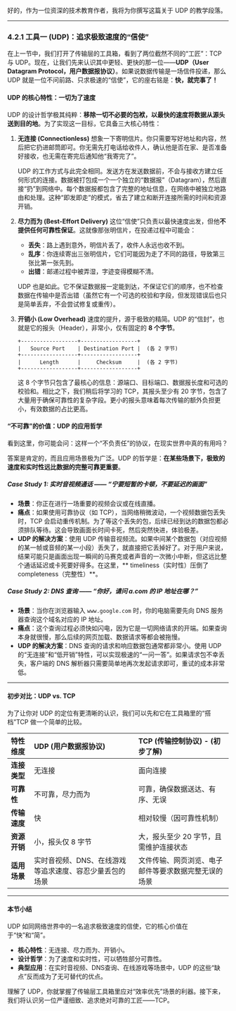 好的，作为一位资深的技术教育作者，我将为你撰写这篇关于 UDP 的教学段落。

---

### 4.2.1 工具一 (UDP)：追求极致速度的“信使”

在上一节中，我们打开了传输层的工具箱，看到了两位截然不同的“工匠”：TCP 与 UDP。现在，让我们先来认识其中更轻、更快的那一位——**UDP（User Datagram Protocol，用户数据报协议）**。如果说数据传输是一场信件投递，那么 UDP 就是一位不问前路、只求极速的“信使”，它的座右铭是：**快，就完事了！**

#### UDP 的核心特性：一切为了速度

UDP 的设计哲学极其纯粹：**移除一切不必要的包袱，以最快的速度将数据从源头送到目的地**。为了实现这一目标，它具备三大核心特性：

1.  **无连接 (Connectionless)**
    想象一下寄明信片。你只需要写好地址和内容，然后把它扔进邮筒即可。你无需先打电话给收件人，确认他是否在家、是否准备好接收，也无需在寄完后通知他“我寄完了”。

    UDP 的工作方式与此完全相同。发送方在发送数据前，不会与接收方建立任何形式的连接。数据被打包成一个一个独立的“数据报”（Datagram），然后直接“扔”到网络中。每个数据报都包含了完整的地址信息，在网络中被独立地路由和处理。这种“即发即走”的模式，省去了建立和断开连接所需的时间和资源开销。

2.  **尽力而为 (Best-Effort Delivery)**
    这位“信使”只负责以最快速度出发，但他**不提供任何可靠性保证**。这就像那张明信片，在投递过程中可能会：
    *   **丢失**：路上遇到意外，明信片丢了，收件人永远也收不到。
    *   **乱序**：你连续寄出三张明信片，它们可能因为走了不同的路径，导致第三张比第一张先到。
    *   **出错**：邮递过程中被弄湿，字迹变得模糊不清。

    UDP 也是如此。它不保证数据报一定能到达，不保证它们的顺序，也不检查数据在传输中是否出错（虽然它有一个可选的校验和字段，但发现错误后也只是简单丢弃，不会尝试修复或重传）。

3.  **开销小 (Low Overhead)**
    速度的提升，源于极致的精简。UDP 的“信封”，也就是它的报头（Header），非常小，仅有固定的 **8 个字节**。

    ```
    +------------------+------------------+
    |   Source Port    | Destination Port |  (各 2 字节)
    +------------------+------------------+
    |      Length      |     Checksum     |  (各 2 字节)
    +------------------+------------------+
    ```
    这 8 个字节只包含了最核心的信息：源端口、目标端口、数据报长度和可选的校验和。相比之下，我们稍后将学习的 TCP，其报头至少有 20 字节，包含了大量用于确保可靠性的复杂字段。更小的报头意味着每次传输的额外负担更小，有效数据的占比更高。

#### “不可靠”的价值：UDP 的应用哲学

看到这里，你可能会问：这样一个“不负责任”的协议，在现实世界中真的有用吗？

答案是肯定的，而且应用场景极为广泛。UDP 的哲学是：**在某些场景下，极致的速度和实时性远比数据的完整可靠更重要**。

##### Case Study 1: 实时音视频通话 —— “宁要短暂的卡顿，不要延迟的画面”

*   **场景**：你正在进行一场重要的视频会议或在线直播。
*   **痛点**：如果使用可靠协议（如 TCP），当网络稍微波动，一个视频数据包丢失时，TCP 会启动重传机制。为了等这个丢失的包，后续已经到达的数据包都必须排队等待。这会导致画面长时间卡死，然后突然快进，体验极差。
*   **UDP 的解决方案**：使用 UDP 传输音视频流。如果中间某个数据包（对应视频的某一帧或音频的某一小段）丢失了，就直接把它丢掉好了。对于用户来说，结果可能只是画面出现一瞬间的马赛克或者声音的一次微小中断，但这远比整个通话延迟或卡死要好得多。在这里，** timeliness（实时性）压倒了 completeness（完整性）**。

##### Case Study 2: DNS 查询 —— “你好，请问 a.com 的 IP 地址在哪？”

*   **场景**：当你在浏览器输入 `www.google.com` 时，你的电脑需要先向 DNS 服务器查询这个域名对应的 IP 地址。
*   **痛点**：这个查询过程必须快如闪电，因为它是一切网络请求的开端。如果查询本身就很慢，那么后续的网页加载、数据请求等都会被拖慢。
*   **UDP 的解决方案**：DNS 查询的请求和响应数据包通常都非常小。使用 UDP 的“无连接”和“低开销”特性，可以实现极速的“一问一答”。如果请求包不幸丢失，客户端的 DNS 解析器只需要简单地再次发起请求即可，重试的成本非常低。

***

#### 初步对比：UDP vs. TCP

为了让你对 UDP 的定位有更清晰的认识，我们可以先和它在工具箱里的“搭档”TCP 做一个简单的比较。

| 特性维度 | UDP (用户数据报协议) | TCP (传输控制协议) - (初步了解) |
| :--- | :--- | :--- |
| **连接类型** | 无连接 | 面向连接 |
| **可靠性** | 不可靠，尽力而为 | 可靠，确保数据送达、有序、无误 |
| **传输速度** | 快 | 相对较慢（因可靠性机制） |
| **资源开销** | 小，报头仅 8 字节 | 大，报头至少 20 字节，且需维护连接状态 |
| **适用场景** | 实时音视频、DNS、在线游戏等追求速度、容忍少量丢包的场景 | 文件传输、网页浏览、电子邮件等要求数据完整无误的场景 |

***

#### 本节小结

UDP 如同网络世界中的一名追求极致速度的信使，它的核心价值在于“快”和“简”。

*   **核心特性**：无连接、尽力而为、开销小。
*   **设计哲学**：为了速度和实时性，可以牺牲部分可靠性。
*   **典型应用**：在实时音视频、DNS查询、在线游戏等场景中，UDP 的这些“缺点”反而成为了无可替代的优点。

理解了 UDP，你就掌握了传输层工具箱里应对“效率优先”场景的利器。接下来，我们将认识另一位严谨细致、追求绝对可靠的工匠——TCP。